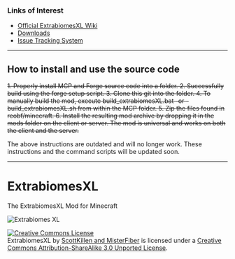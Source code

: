 ### Links of Interest
 - [Official ExtrabiomesXL Wiki](https://github.com/ExtrabiomesXL/ExtrabiomesXL/wiki)
 - [Downloads](http://goo.gl/xLbxg)
 - [Issue Tracking System](https://github.com/ExtrabiomesXL/ExtrabiomesXL/issues)
 
* * *

## How to install and use the source code

<del>1. Properly install MCP and Forge source code into a folder.
2. Successfully build using the forge setup script.
3. Clone this git into the folder.
4. To manually build the mod, execute build_extrabiomesXL.bat -or - build_extrabiomesXL.sh from within the MCP folder.
5. Zip the files found in reobf/minecraft.
6. Install the resulting mod archive by dropping it in the mods folder on the client or server. The mod is universal and works on both the client and the server.</del>

The above instructions are outdated and will no longer work. These instructions and the command scripts will be updated soon.
* * *
ExtrabiomesXL
=============
The ExtrabiomesXL Mod for Minecraft

![Extrabiomes XL](https://raw.github.com/ExtrabiomesXL/extrabiomes-artwork/master/code%20repository/logo.png)

<a rel="license" href="http://creativecommons.org/licenses/by-sa/3.0/deed.en_US"><img alt="Creative Commons License" style="border-width:0" src="http://i.creativecommons.org/l/by-sa/3.0/80x15.png" /></a><br /><span xmlns:dct="http://purl.org/dc/terms/" property="dct:title">ExtrabiomesXL</span> by <a xmlns:cc="http://creativecommons.org/ns#" href="https://github.com/ExtrabiomesXL/ExtrabiomesXL" property="cc:attributionName" rel="cc:attributionURL">ScottKillen and MisterFiber</a> is licensed under a <a rel="license" href="http://creativecommons.org/licenses/by-sa/3.0/deed.en_US">Creative Commons Attribution-ShareAlike 3.0 Unported License</a>.
